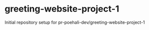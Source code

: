 # greeting-website-project-1

Initial repository setup for pr-poehali-dev/greeting-website-project-1